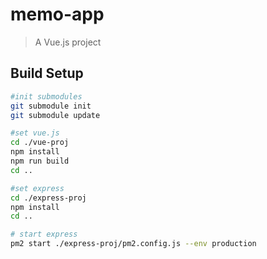 # memo-app

> A Vue.js project

## Build Setup

``` bash
#init submodules
git submodule init
git submodule update

#set vue.js
cd ./vue-proj
npm install
npm run build
cd ..

#set express
cd ./express-proj
npm install
cd ..

# start express
pm2 start ./express-proj/pm2.config.js --env production

